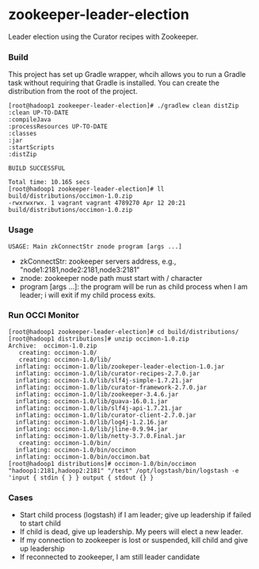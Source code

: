zookeeper-leader-election
=========================

Leader election using the Curator recipes with Zookeeper.

### Build
This project has set up Gradle wrapper, whcih allows you to run a Gradle task without requiring that Gradle is installed.
You can create the distribution from the root of the project.
```
[root@hadoop1 zookeeper-leader-election]# ./gradlew clean distZip
:clean UP-TO-DATE
:compileJava
:processResources UP-TO-DATE
:classes
:jar
:startScripts
:distZip

BUILD SUCCESSFUL

Total time: 10.165 secs
[root@hadoop1 zookeeper-leader-election]# ll build/distributions/occimon-1.0.zip
-rwxrwxrwx. 1 vagrant vagrant 4789270 Apr 12 20:21 build/distributions/occimon-1.0.zip
```

### Usage

```
USAGE: Main zkConnectStr znode program [args ...]
```

* zkConnectStr: zookeeper servers address, e.g., "node1:2181,node2:2181,node3:2181"
* znode: zookeeper node path must start with / character
* program [args ...]: the program will be run as child process when I am leader; i will exit if my child process exits.

### Run OCCI Monitor

```
[root@hadoop1 zookeeper-leader-election]# cd build/distributions/
[root@hadoop1 distributions]# unzip occimon-1.0.zip
Archive:  occimon-1.0.zip
   creating: occimon-1.0/
   creating: occimon-1.0/lib/
  inflating: occimon-1.0/lib/zookeper-leader-election-1.0.jar
  inflating: occimon-1.0/lib/curator-recipes-2.7.0.jar
  inflating: occimon-1.0/lib/slf4j-simple-1.7.21.jar
  inflating: occimon-1.0/lib/curator-framework-2.7.0.jar
  inflating: occimon-1.0/lib/zookeeper-3.4.6.jar
  inflating: occimon-1.0/lib/guava-16.0.1.jar
  inflating: occimon-1.0/lib/slf4j-api-1.7.21.jar
  inflating: occimon-1.0/lib/curator-client-2.7.0.jar
  inflating: occimon-1.0/lib/log4j-1.2.16.jar
  inflating: occimon-1.0/lib/jline-0.9.94.jar
  inflating: occimon-1.0/lib/netty-3.7.0.Final.jar
   creating: occimon-1.0/bin/
  inflating: occimon-1.0/bin/occimon
  inflating: occimon-1.0/bin/occimon.bat
[root@hadoop1 distributions]# occimon-1.0/bin/occimon "hadoop1:2181,hadoop2:2181" "/test" /opt/logstash/bin/logstash -e 'input { stdin { } } output { stdout {} }
```

### Cases
* Start child process (logstash) if I am leader; give up leadership if failed to start child
* If child is dead, give up leadership. My peers will elect a new leader.
* If my connection to zookeeper is lost or suspended, kill child and give up leadership
* If reconnected to zookeeper, I am still leader candidate
